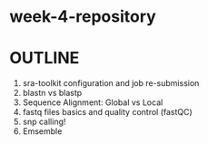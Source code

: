 # week-4-repository
# OUTLINE

1. sra-toolkit configuration and job re-submission
2. blastn vs blastp
3. Sequence Alignment: Global vs Local
4. fastq files basics and quality control (fastQC)
5. snp calling!
6. Emsemble

